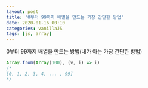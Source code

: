 ```yaml
---
layout: post
title: '0부터 99까지 배열을 만드는 가장 간단한 방법'
date: 2020-01-16 00:10
categories: vanillaJS
tags: [js, array]
---
```


0부터 99까지 배열을 만드는 방법(내가 아는 가장 간단한 방법)

```javascript
Array.from(Array(100), (v, i) => i)
/*
[0, 1, 2, 3, 4, ... , 99]
*/
```
